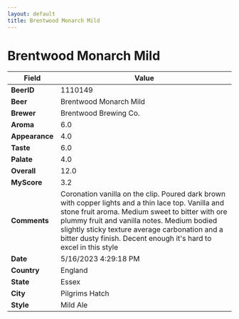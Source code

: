 ```yaml
---
layout: default
title: Brentwood Monarch Mild
---
```


# Brentwood Monarch Mild

| Field         | Value     |
|---------------|-----------|
| **BeerID** | 1110149 |
| **Beer** | Brentwood Monarch Mild |
| **Brewer** | Brentwood Brewing Co. |
| **Aroma** | 6.0 |
| **Appearance** | 4.0 |
| **Taste** | 6.0 |
| **Palate** | 4.0 |
| **Overall** | 12.0 |
| **MyScore** | 3.2 |
| **Comments** | Coronation vanilla on the clip. Poured dark brown with copper lights and a thin lace top. Vanilla and stone fruit aroma. Medium sweet to bitter with ore plummy fruit and vanilla notes. Medium bodied slightly sticky texture average carbonation and a bitter dusty finish. Decent enough  it's hard to excel in this style  |
| **Date** | 5/16/2023 4:29:18 PM |
| **Country** | England |
| **State** | Essex |
| **City** | Pilgrims Hatch |
| **Style** | Mild Ale |

